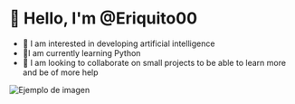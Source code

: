 # 👋 Hello, I'm @Eriquito00

- 👀 I am interested in developing artificial intelligence
- 🌱I am currently learning Python
- 💞️ I am looking to collaborate on small projects to be able to learn more and be of more help

![Ejemplo de imagen](https://github.com/Eriquito00/Eriquito00.git/main/img/pez.png)
